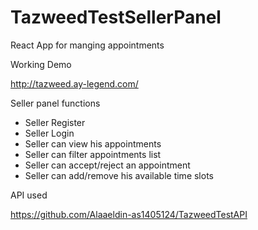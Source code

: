 # TazweedTestSellerPanel
  React App for manging appointments
  
 Working Demo
 
 http://tazweed.ay-legend.com/
 

Seller panel functions
- Seller Register
- Seller Login
- Seller can view his appointments
- Seller can filter appointments list
- Seller can accept/reject an appointment
- Seller can add/remove his available time slots


API used 

https://github.com/Alaaeldin-as1405124/TazweedTestAPI
